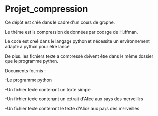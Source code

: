 # Projet_compression
Ce dépôt est créé dans le cadre d'un cours de graphe.

Le thème est la compression de données par codage de Huffman.

Le code est créé dans le langage python et nécessite un environnement adapté à python pour être lancé.

De plus, les fichiers texte a compressé doivent être dans le même dossier que le programme python.

Documents fournis :

  -Le programme python

  -Un fichier texte contenant un texte simple

  -Un fichier texte contenant un extrait d'Alice aux pays des merveilles

  -Un fichier texte contenant le texte d'Alice aux pays des merveilles
